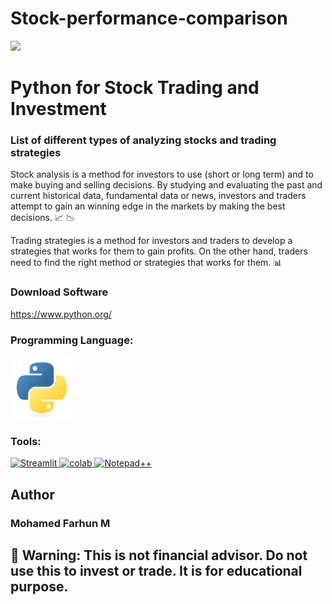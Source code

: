 # Stock-performance-comparison
<img src="Python.PNG">

# Python for Stock Trading and Investment

### List of different types of analyzing stocks and trading strategies

Stock analysis is a method for investors to use (short or long term) and to make buying and selling decisions. By studying and evaluating the past and current historical data, fundamental data or news, investors and traders attempt to gain an winning edge in the markets by making the best decisions. :chart_with_upwards_trend: :chart_with_downwards_trend:  

Trading strategies is a method for investors and traders to develop a strategies that works for them to gain profits. On the other hand, traders need to find the right method or strategies that works for them. :bar_chart:  

### Download Software  
https://www.python.org/  

<h3 align="left"> Programming Language:</h3>
<p align="left"> </a> <a href="https://www.python.org" target="_blank"> <img src="https://raw.githubusercontent.com/devicons/devicon/master/icons/python/python-original.svg" alt="python" width="100" height="100"/> </a>  

<h3 align="left">Tools:</h3>
<p align="left"> </a> <a href="https://streamlit.io/" target="_blank"> <img src="https://www.jrieke.com/assets/images/streamlit.png" alt="Streamlit" width="100" height="100"/> </a> <a href="https://colab.research.google.com/" target="_blank"> <img src="https://res.cloudinary.com/practicaldev/image/fetch/s--R8l6dUcL--/c_imagga_scale,f_auto,fl_progressive,h_420,q_auto,w_1000/https://dev-to-uploads.s3.amazonaws.com/uploads/articles/z4kjueiseln5p3s6ks3h.png" alt="colab" width="100" height="100"/> </a><a href="https://www.jetbrains.com/pycharm/" target="_blank"> <img src="https://brandeps.com/logo-download/P/Pycharm-logo-vector-01.svg" alt="Notepad++" width="100" height="100"/> </a> </p>

## Author  
### Mohamed Farhun M

## 🔴 Warning: This is not financial advisor.  Do not use this to invest or trade. It is for educational purpose.  
